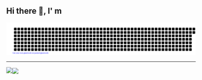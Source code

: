 ## Hi there 👋, I' m 
![gitartwork](gitartwork.svg)
<hr/>


<a href="https://github.com/telomelonia">
    <img align="left" src="https://github-readme-stats.vercel.app/api?username=telomelonia&show_icons=true&theme=dark" />
</a>
<a href="https://github.com/telomelonia">
  <img align="center" src="https://github-readme-stats.vercel.app/api/top-langs/?username=telomelonia&layout=compact&theme=dark" />
</a>

<!--## About Me ...
- Currently I am a undergrad

<a href="https://github.com/telomelonia">
  <img align="right" src="https://github.com/Telomelonia/Telomelonia/blob/main/mygif.gif" />
</a>
-->

